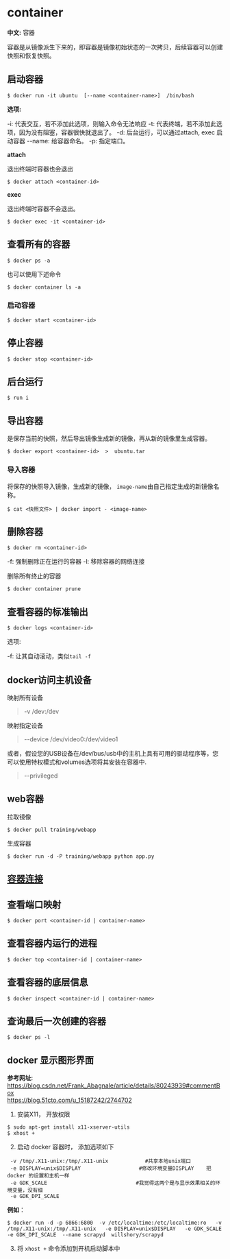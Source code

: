 # container

**中文:** 容器

容器是从镜像派生下来的，即容器是镜像初始状态的一次拷贝，后续容器可以创建快照和恢复快照。

## 启动容器

```
$ docker run -it ubuntu  [--name <container-name>]  /bin/bash  
```

**选项:**

-i: 代表交互，若不添加此选项，则输入命令无法响应
-t: 代表终端，若不添加此选项，因为没有阻塞，容器很快就退出了。 
-d: 后台运行，可以通过attach, exec 启动容器
--name: 给容器命名。
-p: 指定端口。


**attach**

退出终端时容器也会退出
```
$ docker attach <container-id>
```

**exec**

退出终端时容器不会退出。
```
$ docker exec -it <container-id>
```

## 查看所有的容器

```
$ docker ps -a
```
也可以使用下述命令
```
$ docker container ls -a
```

### 启动容器

```
$ docker start <container-id>
```

## 停止容器

```
$ docker stop <container-id>
```

## 后台运行

```
$ run i
```

## 导出容器

是保存当前的快照，然后导出镜像生成新的镜像，再从新的镜像里生成容器。
```
$ docker export <container-id>  >  ubuntu.tar
```
### 导入容器

将保存的快照导入镜像，生成新的镜像， `image-name`由自己指定生成的新镜像名称。 
```
$ cat <快照文件> | docker import - <image-name>
```

## 删除容器

```
$ docker rm <container-id>
```
-f: 强制删除正在运行的容器
-l: 移除容器的网络连接

删除所有终止的容器

```
$ docker container prune
```

## 查看容器的标准输出

```
$ docker logs <container-id>
```

选项:

-f: 让其自动滚动，类似`tail -f`

## docker访问主机设备

映射所有设备
> -v /dev:/dev


映射指定设备
> --device /dev/video0:/dev/video1

或者，假设您的USB设备在/dev/bus/usb中的主机上具有可用的驱动程序等，您可以使用特权模式和volumes选项将其安装在容器中.
> --privileged

## web容器

拉取镜像
```
$ docker pull training/webapp 
```

生成容器
```
$ docker run -d -P training/webapp python app.py
```

## [容器连接](./container-connect.md)

## 查看端口映射

```
$ docker port <container-id | container-name>
```

## 查看容器内运行的进程

```
$ docker top <container-id | container-name>
```

## 查看容器的底层信息

```
$ docker inspect <container-id | container-name>
```

## 查询最后一次创建的容器

```
$ docker ps -l
```

## docker 显示图形界面
**参考网址**: \
https://blog.csdn.net/Frank_Abagnale/article/details/80243939#commentBox \
https://blog.51cto.com/u_15187242/2744702

1. 安装X11， 开放权限
```
$ sudo apt-get install x11-xserver-utils
$ xhost +
```
2. 启动 docker 容器时， 添加选项如下
```
 -v /tmp/.X11-unix:/tmp/.X11-unix            #共享本地unix端口
 -e DISPLAY=unix$DISPLAY                   #修改环境变量DISPLAY    把docker 的设置和主机一样
 -e GDK_SCALE                             #我觉得这两个是与显示效果相关的环境变量，没有细
 -e GDK_DPI_SCALE 

```
**例如**：
```
$ docker run -d -p 6866:6800  -v /etc/localtime:/etc/localtime:ro   -v /tmp/.X11-unix:/tmp/.X11-unix   -e DISPLAY=unix$DISPLAY   -e GDK_SCALE   -e GDK_DPI_SCALE  --name scrapyd  willshory/scrapyd
```
3. 将 `xhost +` 命令添加到开机启动脚本中
